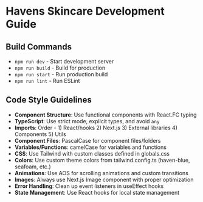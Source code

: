 # Havens Skincare Development Guide

## Build Commands
- `npm run dev` - Start development server
- `npm run build` - Build for production
- `npm run start` - Run production build
- `npm run lint` - Run ESLint

## Code Style Guidelines
- **Component Structure**: Use functional components with React.FC typing
- **TypeScript**: Use strict mode, explicit types, and avoid `any`
- **Imports**: Order - 1) React/hooks 2) Next.js 3) External libraries 4) Components 5) Utils
- **Component Files**: PascalCase for component files/folders
- **Variables/Functions**: camelCase for variables and functions
- **CSS**: Use Tailwind with custom classes defined in globals.css
- **Colors**: Use custom theme colors from tailwind.config.ts (haven-blue, seafoam, etc.)
- **Animations**: Use AOS for scrolling animations and custom transitions
- **Images**: Always use Next.js Image component with proper optimization
- **Error Handling**: Clean up event listeners in useEffect hooks
- **State Management**: Use React hooks for local state management